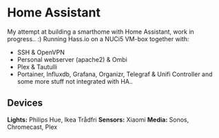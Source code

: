 # Home Assistant

My attempt at building a smarthome with Home Assistant, work in progress.. :) 
Running Hass.io on a NUCi5 VM-box together with:

* SSH & OpenVPN
* Personal webserver (apache2) & Ombi
* Plex & Tautulli
* Portainer, Influxdb, Grafana, Organizr, Telegraf & Unifi Controller
and some more stuff not integrated with HA.. 

## Devices

**Lights:** Philips Hue, Ikea Trådfri
**Sensors:** Xiaomi
**Media:** Sonos, Chromecast, Plex



